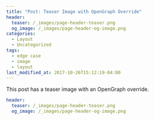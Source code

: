 ```yaml
---
title: "Post: Teaser Image with OpenGraph Override"
header:
  teaser: /_images/page-header-teaser.png
  og_image: /_images/page-header-og-image.png
categories:
  - Layout
  - Uncategorized
tags:
  - edge case
  - image
  - layout
last_modified_at: 2017-10-26T15:12:19-04:00
---
```


This post has a teaser image with an OpenGraph override.

```yaml
header:
  teaser: /_images/page-header-teaser.png
  og_image: /_images/page-header-og-image.png
```